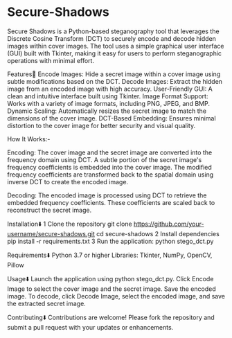 # Secure-Shadows
Secure Shadows is a Python-based steganography tool that leverages the Discrete Cosine Transform (DCT) to securely encode and decode hidden images within cover images. The tool uses a simple graphical user interface (GUI) built with Tkinter, making it easy for users to perform steganographic operations with minimal effort.

Features🥇
Encode Images: Hide a secret image within a cover image using subtle modifications based on the DCT.
Decode Images: Extract the hidden image from an encoded image with high accuracy.
User-Friendly GUI: A clean and intuitive interface built using Tkinter.
Image Format Support: Works with a variety of image formats, including PNG, JPEG, and BMP.
Dynamic Scaling: Automatically resizes the secret image to match the dimensions of the cover image.
DCT-Based Embedding: Ensures minimal distortion to the cover image for better security and visual quality.

How It Works:-

Encoding:
The cover image and the secret image are converted into the frequency domain using DCT.
A subtle portion of the secret image's frequency coefficients is embedded into the cover image.
The modified frequency coefficients are transformed back to the spatial domain using inverse DCT to create the encoded image.

Decoding:
The encoded image is processed using DCT to retrieve the embedded frequency coefficients.
These coefficients are scaled back to reconstruct the secret image.

Installation⬇️
1 Clone the repository
  git clone https://github.com/your-username/secure-shadows.git
  cd secure-shadows
2 Install dependencies 
  pip install -r requirements.txt
3 Run the application:
  python stego_dct.py

Requirements⬇️
Python 3.7 or higher
Libraries: Tkinter, NumPy, OpenCV, Pillow

Usage⬇️
Launch the application using python stego_dct.py.
Click Encode Image to select the cover image and the secret image.
Save the encoded image.
To decode, click Decode Image, select the encoded image, and save the extracted secret image.

Contributing⬇️
Contributions are welcome! Please fork the repository and submit a pull request with your updates or enhancements.






